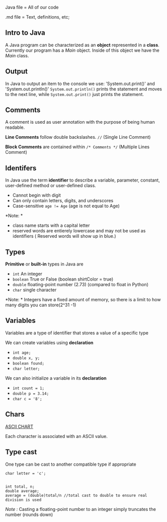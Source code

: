 Java file = All of our code

.md file = Text, definitions, etc;

## Intro to Java
A Java program can be characterized as an **object** represented in a **class**.
Currently our program has a *Main* object. Inside of this object we have the *Main* class.

## Output
In Java to output an item to the console we use: 'System.out.print()' and
'System.out.println()'
`System.out.println()` prints the statement and moves to the next line, while
`System.out.print()` just prints the statement.

## Comments
A comment is used as user annotation with the purpose of being human readable.

**Line Comments** follow double backslashes. `//` (Single Line Comment)

**Block Comments** are contained within `/* Comments */` 
(Multiple Lines Comment)

## Identifers

In Java use the term **identifier** to describe a variable, parameter, constant, user-defined method or user-defined class.

- Cannot begin with digit
- Can only contain letters, digits, and underscores
- Case-sensitive `age != Age` (age is not equal to Age)

*Note: *
- class name starts with a capital letter
- reserved words are entierely lowercase and may not be used as identifiers ( Reserved words will show up in blue.)

## Types
**Primitive** or **built-in** types in Java are
- `int` An integer
- `boolean` True or False (boolean shirtColor = true)
- `double` floating-point number (2.73) (compared to float in Python)
- `char` single character

*Note: * Integers have a fixed amount of memory, so there is a limit to how many digits you can store(2^31 -1)

## Variables 
Variables are a type of identifier that stores a value of a specific type

We can create variables using **declaration**
- `int age;`
- `double x, y;`
- `boolean found;`
- `char letter;`

We can also initialize a variable in its **declaration**
- `int count = 1;`
- `double p = 3.14;`
- `char c = '8';`

## Chars
[ASCII CHART](https://docs.google.com/document/d/1oubLTqAHmdkadtjbR8xxREG7auvuUqiQ/edit)

Each character is associated with an ASCII value. 


## Type cast 

One type can be cast to another compatible type if appropriate

`char letter = 'c';`
```

int total, n;
double average;
average = (double)total/n //total cast to double to ensure real division is used
```

*Note :* Casting a floating-point number to an integer simply truncates the number (rounds down)





